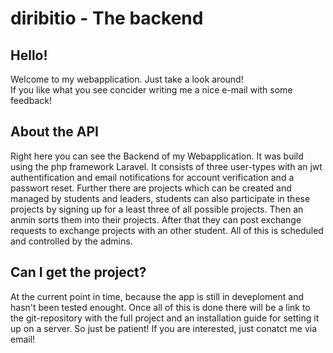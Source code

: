 # diribitio - The backend

## Hello!
Welcome to my webapplication. Just take a look around!  
If you like what you see concider writing me a nice e-mail with some feedback!

## About the API
Right here you can see the Backend of my Webapplication. It was build using the php framework Laravel. It consists of three user-types with an jwt authentification and email notifications for account verification and a passwort reset. Further there are projects which can be created and managed by students and leaders, students can also participate in these projects by signing up for a least three of all possible projects. Then an anmin sorts them into their projects. After that they can post exchange requests to exchange projects with an other student. All of this is scheduled and controlled by the admins.

## Can I get the project?
At the current point in time, because the app is still in deveploment and hasn't been tested enought. Once all of this is done there will be a link to the git-repository with the full project and an installation guide for setting it up on a server. So just be patient! If you are interested, just conatct me via email!
